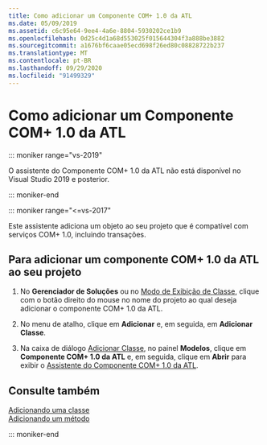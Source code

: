 ```yaml
---
title: Como adicionar um Componente COM+ 1.0 da ATL
ms.date: 05/09/2019
ms.assetid: c6c95e64-9ee4-4a6e-8804-5930202ce1b9
ms.openlocfilehash: 0d25c4d1a68d553025f015644304f3a888be3882
ms.sourcegitcommit: a1676bf6caae05ecd698f26ed80c08828722b237
ms.translationtype: MT
ms.contentlocale: pt-BR
ms.lasthandoff: 09/29/2020
ms.locfileid: "91499329"
---
```

# <a name="adding-an-atl-com-10-component"></a>Como adicionar um Componente COM+ 1.0 da ATL

::: moniker range="vs-2019"

O assistente do Componente COM+ 1.0 da ATL não está disponível no Visual Studio 2019 e posterior.

::: moniker-end

::: moniker range="<=vs-2017"

Este assistente adiciona um objeto ao seu projeto que é compatível com serviços COM+ 1.0, incluindo transações.

## <a name="to-add-an-atl-com-10-component-to-your-project"></a>Para adicionar um componente COM+ 1.0 da ATL ao seu projeto

1. No **Gerenciador de Soluções** ou no [Modo de Exibição de Classe](/visualstudio/ide/viewing-the-structure-of-code), clique com o botão direito do mouse no nome do projeto ao qual deseja adicionar o componente COM+ 1.0 da ATL.

1. No menu de atalho, clique em **Adicionar** e, em seguida, em **Adicionar Classe**.

1. Na caixa de diálogo [Adicionar Classe](../../ide/adding-a-class-visual-cpp.md#add-class-dialog-box), no painel **Modelos**, clique em **Componente COM+ 1.0 da ATL** e, em seguida, clique em **Abrir** para exibir o [Assistente do Componente COM+ 1.0 da ATL](../../atl/reference/atl-com-plus-1-0-component-wizard.md).

## <a name="see-also"></a>Consulte também

[Adicionando uma classe](../../ide/adding-a-class-visual-cpp.md)<br/>
[Adicionando um método](../../ide/adding-a-method-visual-cpp.md)

::: moniker-end
